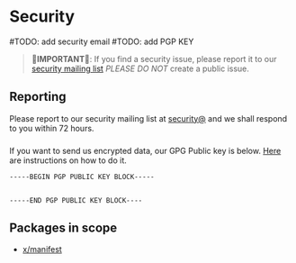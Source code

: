 # Security

#TODO: add security email
#TODO: add PGP KEY

> **🚨IMPORTANT🚨**: If you find a security issue, please report it to our [security mailing list](mailto:) _PLEASE DO NOT_ create a public issue.

## Reporting

Please report to our security mailing list at [security@](mailto:) and we shall respond to you within 72 hours.

###

If you want to send us encrypted data, our GPG Public key is below. [Here](https://www.gnupg.org/gph/en/manual/x110.html) are instructions on how to do it.

```
-----BEGIN PGP PUBLIC KEY BLOCK-----


-----END PGP PUBLIC KEY BLOCK----
```

## Packages in scope

- [x/manifest](/x/manifest)

